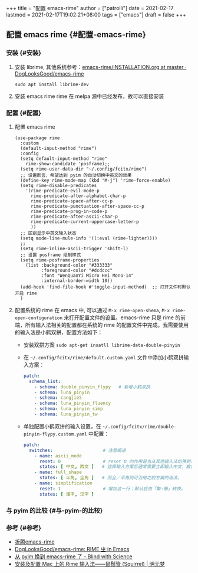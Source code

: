 +++
title = "配置 emacs-rime"
author = ["patrolli"]
date = 2021-02-17
lastmod = 2021-02-17T19:02:21+08:00
tags = ["emacs"]
draft = false
+++

## 配置 emacs rime {#配置-emacs-rime}


### 安装 {#安装}

1.  安装 librime, 其他系统参考：[emacs-rime/INSTALLATION.org at master · DogLooksGood/emacs-rime](https://github.com/DogLooksGood/emacs-rime/blob/master/INSTALLATION.org)

    `sudo apt install librime-dev`
2.  安装 emacs rime
    rime 在 melpa 源中已经发布，故可以直接安装


### 配置 {#配置}

1.  配置 emacs rime

    ```elisp
    (use-package rime
      :custom
      (default-input-method "rime")
      :config
      (setq default-input-method "rime"
    	rime-show-candidate 'posframe);;
      (setq rime-user-data-dir "~/.config/fcitx/rime")
      ;; 设置断言，希望达到 pyim 的自动切换中英文的效果
      (define-key rime-mode-map (kbd "M-j") 'rime-force-enable)
      (setq rime-disable-predicates
    	'(rime-predicate-evil-mode-p
    	  rime-predicate-after-alphabet-char-p
    	  rime-predicate-space-after-cc-p
    	  rime-predicate-punctuation-after-space-cc-p
    	  rime-predicate-prog-in-code-p
    	  rime-predicate-after-ascii-char-p
    	  rime-predicate-current-uppercase-letter-p
    	  ))
      ;; 区别显示中英文输入状态
      (setq mode-line-mule-info '((:eval (rime-lighter))))
      ;;
      (setq rime-inline-ascii-trigger 'shift-l)
      ;; 设置 posframe 绘制样式
      (setq rime-posframe-properties
    	(list :background-color "#333333"
    	      :foreground-color "#dcdccc"
    	      :font "WenQuanYi Micro Hei Mono-14"
    	      :internal-border-width 10))
      (add-hook 'find-file-hook #'toggle-input-method)  ;; 打开文件时默认开启 rime
      )
    ```
2.  配置系统的 rime
    在 emacs 中, 可以通过 `M-x rime-open-shema`, `M-x rime-open-configuration` 来打开配置文件的设置。emacs-rime 只是 rime 的前端，所有输入法相关的配置都在系统的 rime 的配置文件中完成。我需要使用的输入法是小鹤双拼，配置方法如下：
    -   安装双拼方案
        `sudo apt-get insatll librime-data-double-pinyin`
    -   在 `~/.config/fcitx/rime/default.custom.yaml` 文件中添加小鹤双拼输入方案：

        ```yaml
        patch:
          schema_list:
        ​    - schema: double_pinyin_flypy   # 新增小鹤双拼
        ​    - schema: luna_pinyin
        ​    - schema: cangjie5
        ​    - schema: luna_pinyin_fluency
        ​    - schema: luna_pinyin_simp
        ​    - schema: luna_pinyin_tw
        ```
    -   单独配置小鹤双拼的输入设置，在 `~/.config/fcitx/rime/double-pinyin-flypy.custom.yaml` 中配置：

        ```yaml
        patch:
          switches:                   # 注意缩进
        ​    - name: ascii_mode
              reset: 0                # reset 0 的作用是当从其他输入法切换到本输入法重设为指定状态
              states: [ 中文, 西文 ]   # 选择输入方案后通常需要立即输入中文，故重设 ascii_mode = 0
        ​    - name: full_shape
              states: [ 半角, 全角 ]   # 而全／半角则可沿用之前方案的用法。
        ​    - name: simplification
              reset: 1                # 增加这一行：默认启用「繁→簡」转换。
              states: [ 漢字, 汉字 ]
        ```


### 与 pyim 的比较 {#与-pyim-的比较}


### 参考 {#参考}

-   [折腾emacs-rime](https://manateelazycat.github.io/emacs/2020/03/22/emacs-rime.html)
-   [DogLooksGood/emacs-rime: RIME ㄓ in Emacs](https://github.com/DogLooksGood/emacs-rime#%E4%B8%B4%E6%97%B6%E8%8B%B1%E6%96%87%E6%A8%A1%E5%BC%8F)
-   [从 pyim 换到 emacs-rime 了 - Blind with Science](https://blindwith.science/2020/12/460.html/)
-   [安装及配置 Mac 上的 Rime 输入法——鼠鬚管 (Squirrel) | 明无梦](https://www.dreamxu.com/install-config-squirrel/)
